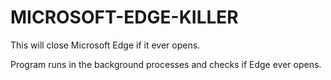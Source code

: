 # MICROSOFT-EDGE-KILLER
This will close Microsoft Edge if it ever opens.

Program runs in the background processes and checks if Edge ever opens.
